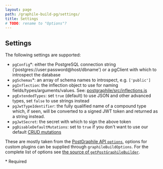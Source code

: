 ```yaml
---
layout: page
path: /graphile-build-pg/settings/
title: Settings
# TODO: rename to "Options"?
---
```


## Settings

The following settings are supported:

- `pgConfig`\*: either the PostgreSQL connection string ('postgres://user:password@host/dbname') or a pgClient with which to introspect the database
- `pgSchemas`\*: an array of schema names to introspect, e.g. `['public']`
- `pgInflection`: the inflection object to use for naming fields/types/arguments/values. See: [postgraphile/src/inflections.js](https://github.com/graphile/graphile-engine/blob/master/packages/postgraphile/src/inflections.js)
- `pgExtendedTypes`: set `true` (default) to use JSON and other advanced types, set `false` to use strings instead
- `pgJwtTypeIdentifier`: the fully qualified name of a compound type which, if seen, will be converted to a signed JWT token and returned as a string instead.
- `pgJwtSecret`: the secret with which to sign the above token
- `pgDisableDefaultMutations`: set to `true` if you don't want to use our default [CRUD mutations](/postgraphile/crud-mutations/)

These are mostly taken from the [PostGraphile API `options`](http://localhost:8000/postgraphile/usage-library/#api-postgraphilepgconfig-schemaname-options),
options for custom plugins can be supplied through `graphileBuildOptions`. For the complete list of options see [the source of `getPostGraphileBuilder`](https://github.com/graphile/graphile-engine/blob/v4.4.4/packages/postgraphile-core/src/index.ts#L365-L405).

\* Required
